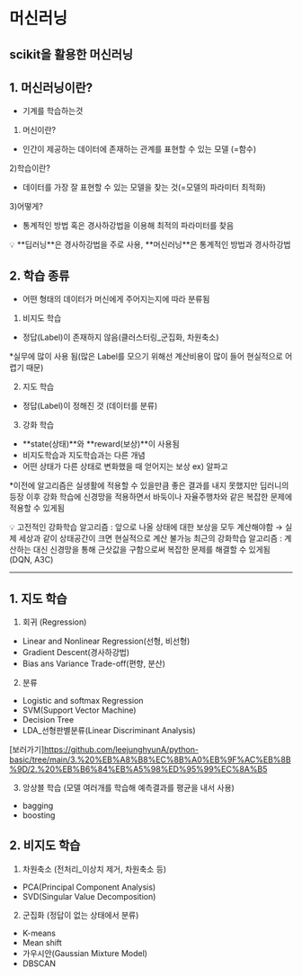# 머신러닝
## scikit을 활용한 머신러닝

## 1. 머신러닝이란?

- 기계를 학습하는것

1) 머신이란?

- 인간이 제공하는 데이터에 존재하는 관계를 표현할 수 있는 모델 (=함수)

2)학습이란?

- 데이터를 가장 잘 표현할 수 있는 모델을 찾는 것(=모델의 파라미터 최적화)

3)어떻게?

- 통계적인 방법 혹은 경사하강법을 이용해 최적의 파라미터를 찾음

<aside>
💡 **딥러닝**은 경사하강법을 주로 사용, **머신러닝**은 통계적인 방법과 경사하강법

</aside>

## 2. 학습 종류

- 어떤 형태의 데이터가 머신에게 주어지는지에 따라 분류됨

1) 비지도 학습

- 정답(Label)이 존재하지 않음(클러스터링_군집화, 차원축소)

*실무에 많이 사용 됨(많은 Label를 모으기 위해선 계산비용이 많이 들어 현실적으로 어렵기 때문)

2) 지도 학습

- 정답(Label)이 정해진 것 (데이터를 분류)

3) 강화 학습

- **state(상태)**와 **reward(보상)**이 사용됨
- 비지도학습과 지도학습과는 다른 개념
- 어떤 상태가 다른 상태로 변화했을 때 얻어지는 보상 ex) 알파고

*이전에 알고리즘은 실생활에 적용할 수 있을만큼 좋은 결과를 내지 못했지만 딥러니의 등장 이후 강화 학습에 신경망을 적용하면서 바둑이나 자율주행차와 같은 복잡한 문제에 적용할 수 있게됨

<aside>
💡 고전적인 강화학습 알고리즘 : 앞으로 나올 상태에 대한 보상을 모두 계산해야함 → 실제 세상과 같이 상태공간이 크면 현실적으로 계산 불가능
최근의 강화학습 알고리즘 : 계산하는 대신 신경망을 통해 근삿값을 구함으로써 복잡한 문제를 해결할 수 있게됨(DQN, A3C)

</aside>

---

## 1. 지도 학습

1) 회귀 (Regression)

- Linear and Nonlinear Regression(선형, 비선형)
- Gradient Descent(경사하강법)
- Bias ans Variance Trade-off(편향, 분산)

2)  분류

- Logistic and softmax Regression
- SVM(Support Vector Machine)
- Decision Tree
- LDA_선형판별분류(Linear Discriminant Analysis)

[보러가기]<https://github.com/leejunghyunA/python-basic/tree/main/3.%20%EB%A8%B8%EC%8B%A0%EB%9F%AC%EB%8B%9D/2.%20%EB%B6%84%EB%A5%98%ED%95%99%EC%8A%B5>

3) 앙상블 학습 (모델 여러개를 학습해 예측결과를 평균을 내서 사용)

- bagging
- boosting

## 2. 비지도 학습

1) 차원축소 (전처리_이상치 제거, 차원축소 등)

- PCA(Principal Component Analysis)
- SVD(Singular Value Decomposition)

2) 군집화 (정답이 없는 상태에서 분류)

- K-means
- Mean shift
- 가우시안(Gaussian Mixture Model)
- DBSCAN
